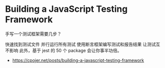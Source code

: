 # Building a JavaScript Testing Framework

手写一个测试框架需要几步？

快速找到测试文件
并行运行所有测试
使用断言框架编写测试和报告结果
让测试互不影响
此外，基于 jest 的 50 个 package 会让你事半功倍。

- https://cpojer.net/posts/building-a-javascript-testing-framework
